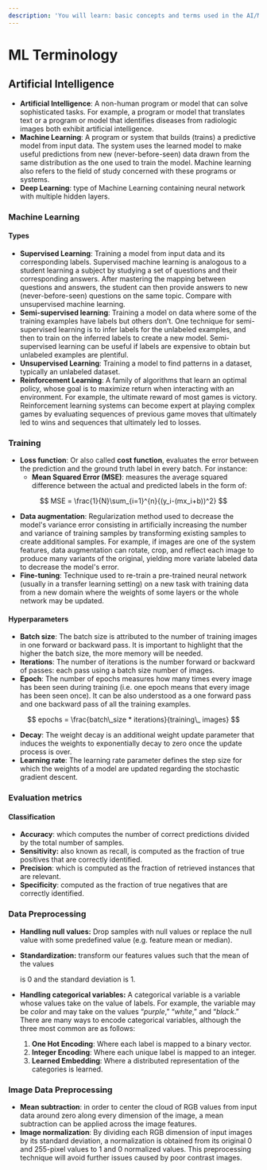 ```yaml
---
description: 'You will learn: basic concepts and terms used in the AI/ML community.'
---
```


# ML Terminology

## Artificial Intelligence

* **Artificial Intelligence**: A non-human program or model that can solve sophisticated tasks. For example, a program or model that translates text or a program or model that identifies diseases from radiologic images both exhibit artificial intelligence.
* **Machine Learning**: A program or system that builds \(trains\) a predictive model from input data. The system uses the learned model to make useful predictions from new \(never-before-seen\) data drawn from the same distribution as the one used to train the model. Machine learning also refers to the field of study concerned with these programs or systems.
* **Deep Learning**: type of Machine Learning containing neural network with multiple hidden layers.

### Machine Learning

#### Types

* **Supervised Learning**: Training a model from input data and its corresponding labels. Supervised machine learning is analogous to a student learning a subject by studying a set of questions and their corresponding answers. After mastering the mapping between questions and answers, the student can then provide answers to new \(never-before-seen\) questions on the same topic. Compare with unsupervised machine learning.
* **Semi-supervised learning**: Training a model on data where some of the training examples have labels but others don’t. One technique for semi-supervised learning is to infer labels for the unlabeled examples, and then to train on the inferred labels to create a new model. Semi-supervised learning can be useful if labels are expensive to obtain but unlabeled examples are plentiful.
* **Unsupervised Learning**: Training a model to find patterns in a dataset, typically an unlabeled dataset.
* **Reinforcement Learning**: A family of algorithms that learn an optimal policy, whose goal is to maximize return when interacting with an environment. For example, the ultimate reward of most games is victory. Reinforcement learning systems can become expert at playing complex games by evaluating sequences of previous game moves that ultimately led to wins and sequences that ultimately led to losses.

### Training

* **Loss function**: Or also called **cost function**, evaluates the error between the prediction and the ground truth label in every batch. For instance:
  * **Mean Squared Error \(MSE\)**: measures the average squared difference between the actual and predicted labels in the form of:

$$
MSE = \frac{1}{N}\sum_{i=1}^{n}{(y_i-(mx_i+b))^2}
$$

* **Data augmentation**: Regularization method used to decrease the model's variance error consisting in artificially increasing the number and variance of training samples by transforming existing samples to create additional samples. For example, if images are one of the system features, data augmentation can rotate, crop, and reflect each image to produce many variants of the original,  yielding more variate labeled data to decrease the model's error.
* **Fine-tuning**:  Technique used to re-train a pre-trained neural network \(usually in a transfer learning setting\) on a new task with training data from a new domain where the weights of some layers or the whole network may be updated.

#### Hyperparameters

* **Batch size**: The batch size is attributed to the number of training images in one forward or backward pass. It is important to highlight that the higher the batch size, the more memory will be needed.
* **Iterations**: The number of iterations is the number forward or backward of passes: each pass using a batch size number of images.
* **Epoch**: The number of epochs measures how many times every image has been seen during training \(i.e. one epoch means that every image has been seen once\). It can be also understood as a one forward pass and one backward pass of all the training examples.

$$
epochs = \frac{batch\_size * iterations}{training\_
images}
$$

* **Decay**: The weight decay is an additional weight update parameter that induces the weights to exponentially decay to zero once the update process is over.
* **Learning rate**: The learning rate parameter defines the step size for which the weights of a model are updated regarding the stochastic gradient descent.

### Evaluation metrics

#### Classification

* **Accuracy**: which computes the number of correct predictions divided by the total number of samples.
* **Sensitivity:** also known as recall, is computed as the fraction of true positives that are correctly identified.
* **Precision**: which is computed as the fraction of retrieved instances that are relevant.
* **Specificity**: computed as the fraction of true negatives that are correctly identified.

### Data Preprocessing

* **Handling null values:**  Drop samples with null values or replace the null value with some predefined value \(e.g. feature mean or median\). 
* **Standardization:** transform our features  values such that the mean of the values

   is 0 and the standard deviation is 1.

* **Handling categorical variables:** A categorical variable is a variable whose values take on the value of labels. For example, the variable may be _color_ and may take on the values “_purple_,” “_white_,” and “_black_.”  There are many ways to encode categorical variables, although the three most common are as follows:
  1. **One Hot Encoding**: Where each label is mapped to a binary vector.
  2. **Integer Encoding**: Where each unique label is mapped to an integer.
  3. **Learned Embedding**: Where a distributed representation of the categories is learned.

### Image Data Preprocessing

* **Mean subtraction**: in order to center the cloud of RGB values from input data around zero along every dimension of the image, a mean subtraction can be applied across the image features.
* **Image normalization**: By dividing each RGB dimension of input images by its standard deviation, a normalization is obtained from its original 0 and 255-pixel values to 1 and 0 normalized values. This preprocessing technique will avoid further issues caused by poor contrast images.

